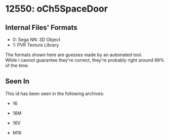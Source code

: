 # 12550: oCh5SpaceDoor



## Internal Files' Formats
- 0: Sega NN: 3D Object
- 1: PVR Texture Library

The formats shown here are guesses made by an automated tool.  
While I cannot guarantee they're correct, they're probably right around 99% of the time.

## Seen In

This id has been seen in the following archives:  

- 16  

- 16M  

- 16V  

- M16  
